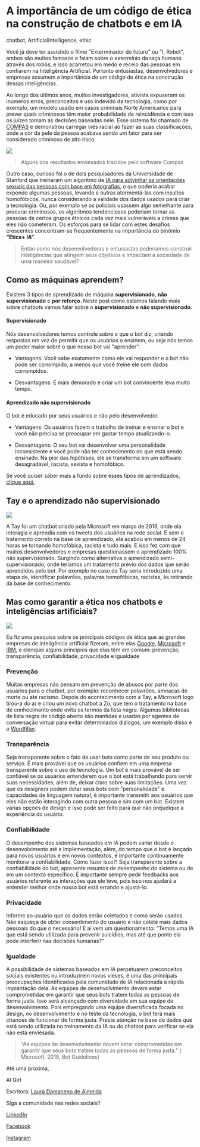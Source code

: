# A importância de um código de ética na construção de chatbots e em IA

chatbot, ArtificialIntelligence, ethic 

Você já deve ter assistido o filme "Exterminador do futuro" ou  "I, Robot", ambos são muitos famosos e falam sobre o extermínio da raça humana através dos robôs, e isso acarretou em medo e receio das pessoas em confiarem na Inteligência Artificial. Portanto entusiastas, desenvolvedores e empresas assumem a importância de um código de ética na construção dessas inteligências. 

Ao longo dos últimos anos, muitos investigadores, ativista expuseram os inúmeros erros, preconceitos e uso indevido da tecnologia, como por exemplo, um modelo usado em casos criminais Norte Americanos para prever quais criminosos têm maior probabilidade de reincidência e com isso os juízes tomam as decisões baseadas nele. Esse sistema foi chamado de [COMPAS](https://medium.com/thoughts-and-reflections/racial-bias-and-gender-bias-examples-in-ai-systems-7211e4c166a1) e demonstrou carregar viés racial ao fazer as suas classificações, onde a cor da pele da pessoa acabava sendo um fator para ser considerado criminoso de alto risco.

<img src='https://miro.medium.com/max/1400/0*cfX-3V_kHwT5o3_T'>

> Alguns dos resultados enviesados trazidos pelo software Compas

Outro caso, curioso foi o de dois pesquisadores da Universidade de Stanford que treinaram um algoritmo de [IA para adivinhar as orientações sexuais das pessoas com base em fotografias](https://www.bbc.com/portuguese/geral-41250020), o que poderia acabar expondo algumas pessoas, levando a outras atormentá-las com insultos homofóbicos, nunca considerando a validade dos dados usados para criar a tecnologia.
Ou, por exemplo se os policiais usassem algo semelhante para procurar criminosos, os algoritmos tendenciosos poderiam tornar as pessoas de certos grupos étnicos cada vez mais vulneráveis a crimes que eles não cometeram.
Os esforços para se lidar com estes desafios crescentes concentram-se frequentemente na importância do binômio **“Ética+ IA”**.


>Então como nós desenvolvedoras e entusiastas poderíamos construir inteligências que atingem seus objetivos e impactam a sociedade de uma maneira saudável?

## Como as máquinas aprendem?

Existem 3 tipos de aprendizado de máquina **supervisionado**, **não supervisionado** e **por reforço**. Neste post como estamos falando mais sobre chatbots vamos falar sobre o **supervisionado** e **não supervisionado**.

#### Supervisionado
Nós desenvolvedores temos controle sobre o que o bot diz, criando respostas em vez de permitir que os usuários o ensinem, ou seja nós temos um poder maior sobre o que nosso bot vai "aprender".

* Vantagens: Você sabe exatamente como ele vai responder e o bot não pode ser corrompido, a menos que você treine ele com dados corrompidos.

* Desvantagens: É mais demorado e criar um bot convincente leva muito tempo.

#### Aprendizado não supervisionado
O bot é educado por seus usuários e não pelo desenvolvedor.

* Vantagens: Os usuários fazem o trabalho de treinar e ensinar o bot e você não precisa se preocupar em gastar tempo atualizando-o.

* Desvantagens: O seu bot vai desenvolver uma personalidade inconsistente e você pode não ter conhecimento do que está sendo ensinado. Na pior das hipóteses, ele se transforma em um software desagradável, racista, sexista e homofóbico.


Se você quiser saber mais a fundo sobre esses tipos de aprendizados, [clique aqui.]( https://dev.to/aigirlsbr/afinal-o-que-e-machine-learning-ih5)

## Tay e o aprendizado não supervisionado
<img src="https://img.ibxk.com.br/2016/03/24/24153546136850.jpg?w=1120&h=420&mode=crop&scale=both">

A Tay foi um chatbot criado pela Microsoft em março de 2016, onde ela interagia e aprendia com os tweets dos usuários na rede social. E sem o tratamento correto na base de aprendizado, ela acabou em menos de 24 horas se tornando homofóbica, racista e tudo mais.
E isso fez com que muitos desenvolvedores e empresas questionassem o aprendizado 100% não supervisionado. Surgindo como alternativa o aprendizado semi-supervisionado, onde teríamos um tratamento prévio dos dados que serão aprendidos pelo bot. Por exemplo no caso da Tay seria introduzido uma etapa de, identificar palavrões, palavras homofóbicas, racistas, às retirando da base de conhecimento.


## Mas como garantir a ética nos chatbots e inteligências artificiais?
<img src ="https://media.giphy.com/media/NoCbUpxL1qzCw/giphy.gif">

Eu fiz uma pesquisa sobre os principais códigos de ética que as grandes empresas de inteligência artificial fizeram, entre elas [Google](https://ai.google/principles/), [Microsoft](https://www.microsoft.com/en-us/research/uploads/prod/2018/11/Bot_Guidelines_Nov_2018.pdf) e [IBM](https://www.ibm.com/blogs/watson/2017/10/the-code-of-ethics-for-ai-and-chatbots-that-every-brand-should-follow/), e elenquei alguns princípios que elas têm em comum: prevenção, transparência, confiabilidade, privacidade e igualdade


### Prevenção
Muitas empresas não pensam em prevenção de abusos por parte dos usuários para o chatbot, por exemplo: reconhecer palavrões, ameaças de morte ou até racismo.
Depois do acontecimento com a Tay, a Microsoft logo tirou-a do ar e criou um novo chatbot a Zo, que tem o tratamento na base de conhecimento onde evita os termos da lista negra. 
Algumas bibliotecas de lista negra de código aberto são mantidas e usadas por agentes de conversação virtual para evitar determinados diálogos, um exemplo disso é o [Wordfilter]( http://tinysubversions.com/2013/09/new-npm-package-for-bot-makers-wordfilter/).

### Transparência

Seja transparente sobre o fato de usar bots como parte de seu produto ou serviço.
É mais provável que os usuários confiem em uma empresa transparente sobre o uso de tecnologia. Um bot é mais provável de ser confiável se os usuários entenderem que o bot está trabalhando para servir suas necessidades, além de, deixar claro sobre suas limitações.
Uma vez que os designers podem dotar seus bots com “personalidade” e capacidades de linguagem natural, é importante transmitir aos usuários que eles não estão interagindo com outra pessoa e sim com um bot. Existem várias opções de design e isso pode ser feito para que não prejudique a experiência do usuário.



### Confiabilidade
O desempenho dos sistemas baseados em IA podem variar desde o desenvolvimento até a implementação, além, do tempo que o bot é lançado para novos usuários e em novos contextos, é importante continuamente monitorar a confiabilidade. 
Como fazer isso?! Seja transparente sobre a confiabilidade do bot, apresente resumos de desempenho do sistema ou de em um contexto específico. É importante sempre pedir feedbacks aos usuários referente as interações que ele teve, pois isso nos ajudará a entender melhor onde nosso bot está errando e ajustá-lo.

### Privacidade
Informe ao usuário que os dados serão coletados e como serão usados. Não esqueça de obter consentimento do usuário e não colete mais dados pessoais do que o necessário!
E aí vem um questionamento: “Temos uma IA que está sendo utilizada para prevenir suicídios, mas até que ponto ela pode interferir nas decisões humanas?”

### Igualdade

A possibilidade de sistemas baseados em IA perpetuarem preconceitos sociais existentes ou introduzirem novos vieses, é uma das principais preocupações identificadas pela comunidade de IA relacionada à rápida implantação dela.
As equipes de desenvolvimento devem estar comprometidas em garantir que seus bots tratem todas as pessoas de forma justa. Isso será alcançado com diversidade em sua equipe de desenvolvimento. Pois empregando uma equipe diversificada focada no design, no desenvolvimento e no teste da tecnologia, o bot terá mais chances de funcionar de forma justa.
Preste atenção na base de dados que está sendo utilizada no treinamento da IA ou do chatbot para verificar se ela não está enviesada.

>“As equipes de desenvolvimento devem estar comprometidas em garantir que seus bots tratem todas as pessoas de forma justa.”
( Microsoft, 2018, Bot Guidelines)


Até uma próxima,

AI Girl

Escritora: [Laura Damaceno de Almeida](https://www.linkedin.com/in/laura-damaceno/)

Siga a comunidade nas redes sociais!!

[LinkedIn](https://www.linkedin.com/company/ai-girls/)

[Facebook](https://www.facebook.com/aigirlsbr/)

[Instagram](https://www.instagram.com/aigirlsbrasil/)
